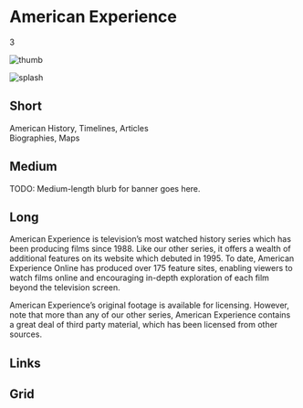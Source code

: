# American Experience

3

![thumb](http://placehold.it/348x196)

![splash](http://placehold.it/770x433)

## Short

American History, Timelines, Articles<br/>
Biographies, Maps

## Medium

TODO: Medium-length blurb for banner goes here.

## Long

American Experience is television’s most watched history series which has been 
producing films since 1988.   Like our other series, it offers a wealth of additional 
features on its website which debuted in 1995.  To date, American Experience Online 
has produced over 175 feature sites, enabling viewers to watch films online and 
encouraging in-depth exploration of each film beyond the television screen. 

American Experience’s original footage is available for licensing. However, note 
that more than any of our other series, American Experience contains a great deal 
of third party material, which has been licensed from other sources. 

## Links

## Grid
